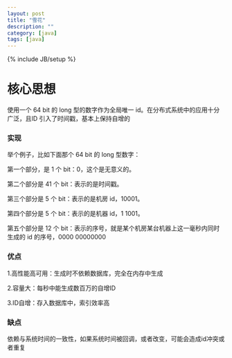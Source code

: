 ```yaml
---
layout: post
title: "雪花"
description: ""
category: [java]
tags: [java]
---
```

{% include JB/setup %}

# 核心思想

使用一个 64 bit 的 long 型的数字作为全局唯一 id。在分布式系统中的应用十分广泛，且ID 引入了时间戳，基本上保持自增的

### 实现

举个例子，比如下面那个 64 bit 的 long 型数字：

第一个部分，是 1 个 bit：0，这个是无意义的。

第二个部分是 41 个 bit：表示的是时间戳。

第三个部分是 5 个 bit：表示的是机房 id，10001。

第四个部分是 5 个 bit：表示的是机器 id，1 1001。

第五个部分是 12 个 bit：表示的序号，就是某个机房某台机器上这一毫秒内同时生成的 id 的序号，0000 00000000

### 优点

1.高性能高可用：生成时不依赖数据库，完全在内存中生成

2.容量大：每秒中能生成数百万的自增ID

3.ID自增：存入数据库中，索引效率高

### 缺点

依赖与系统时间的一致性，如果系统时间被回调，或者改变，可能会造成id冲突或者重复